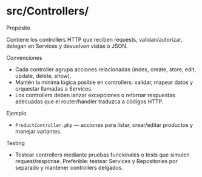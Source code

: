 # src/Controllers/

Propósito

Contiene los controllers HTTP que reciben requests, validan/autorizar, delegan en Services y devuelven vistas o JSON.

Convenciones

- Cada controller agrupa acciones relacionadas (index, create, store, edit, update, delete, show).
- Mantén la mínima lógica posible en controllers: validar, mapear datos y orquestar llamadas a Services.
- Los controllers deben lanzar excepciones o retornar respuestas adecuadas que el router/handler traduzca a códigos HTTP.

Ejemplo

- `ProductController.php` — acciones para listar, crear/editar productos y manejar variantes.

Testing

- Testear controllers mediante pruebas funcionales o tests que simulen request/response. Preferible: testear Services y Repositories por separado y mantener controllers delgados.
